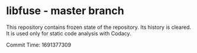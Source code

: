 # libfuse - master branch

This repository contains frozen state of the repository.
Its history is cleared. It is used only for static code
analysis with Codacy.

Commit Time: 1691377309